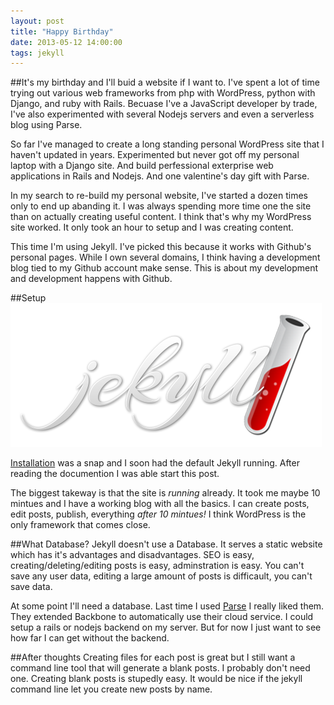 ```yaml
---
layout: post
title: "Happy Birthday"
date: 2013-05-12 14:00:00
tags: jekyll
---
```


##It's my birthday and I'll buid a website if I want to.
I've spent a lot of time trying out various web frameworks from php with WordPress, python with Django, and ruby with Rails. Becuase I've a JavaScript developer by trade, I've also experimented with several Nodejs servers and even a serverless blog using Parse.

So far I've managed to create a long standing personal WordPress site that I haven't updated in years. Experimented but never got off my personal laptop with a Django site. And build perfessional exterprise web applications in Rails and Nodejs. And one valentine's day gift with Parse.

In my search to re-build my personal website, I've started a dozen times only to end up abanding it. I was always spending more time one the site than on actually creating useful content. I think that's why my WordPress site worked. It only took an hour to setup and I was creating content.

This time I'm using Jekyll. I've picked this because it works with Github's personal pages. While I own several domains, I think having a development blog tied to my Github account make sense. This is about my development and development happens with Github.

##Setup
![jekyll](/img/jekyll-logo.png)

[Installation](http://jekyllrb.com/docs/installation/) was a snap and I soon had the default Jekyll running. After reading the documention I was able start this post.

The biggest takeway is that the site is *running* already. It took me maybe 10 mintues and I have a working blog with all the basics. I can create posts, edit posts, publish, everything *after 10 mintues!* I think WordPress is the only framework that comes close.

##What Database?
Jekyll doesn't use a Database. It serves a static website which has it's advantages and disadvantages. SEO is easy, creating/deleting/editing posts is easy, adminstration is easy.
You can't save any user data, editing a large amount of posts is difficault, you can't save data.

At some point I'll need a database. Last time I used [Parse](http://www.parse.com) I really liked them. They extended Backbone to automatically use their cloud service. I could setup a rails or nodejs backend on my server. But for now I just want to see how far I can get without the backend.

##After thoughts
Creating files for each post is great but I still want a command line tool that will generate a blank posts. I probably don't need one. Creating blank posts is stupedly easy. It would be nice if the jekyll command line let you create new posts by name.
